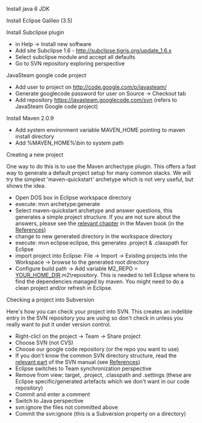 Install java 6 JDK

Install Eclipse Galileo (3.5)

Install Subclipse plugin
  * in Help -> Install new software
  * Add site Subclipse 1.6 - http://subclipse.tigris.org/update_1.6.x
  * Select subclipse module and accept all defaults
  * Go to SVN repository exploring perspective

JavaSteam google code project
  * Add user to project on http://code.google.com/p/javasteam/
  * Generate googlecode password for user on Source -> Checkout tab
  * Add repository https://javasteam.googlecode.com/svn (refers to JavaSteam Google code project)

Install Maven 2.0.9
  * Add system environment variable MAVEN\_HOME pointing to maven install directory
  * Add %MAVEN\_HOME%\bin to system path

Creating a new project

One way to do this is to use the Maven archectype plugin. This offers a fast way to generate a default project setup for many common stacks. We will try the simplest 'maven-quickstart' archetype which is not very useful, but shows the idea.

  * Open DOS box in Eclipse workspace directory
  * execute: mvn archetype:generate
  * Select maven-quickstart archetype and answer questions, this generates a simple project structure. If you are not sure about the answers, please see the [relevant chapter](http://www.sonatype.com/books/mvnex-book/reference/simple-project-sect-create-simple.html) in the Maven book (in the [References](References.md))
  * change to new generated directory in the workspace directory
  * execute: mvn eclipse:eclipse, this generates .project & .classpath for Eclipse
  * import project into Eclipse: File -> Import -> Existing projects into the Workspace -> browse to the generated root directory
  * Configure build path -> Add variable M2\_REPO = [YOUR\_HOME\_DIR](YOUR_HOME_DIR.md)\.m2\repository. This is needed to tell Eclipse where to find the dependencies managed by maven. You might need to do a clean project and/or refresh in Eclipse.

Checking a project into Subversion

Here's how you can check your project into SVN. This creates an indelible entry in the SVN repository you are using so don't check in unless you really want to put it under version control.

  * Right-clicl on the project -> Team -> Share project
  * Choose SVN (not CVS)
  * Choose our google code repository (or the repo you want to use)
  * If you don't know the common SVN directory structure, read the [relevant part](http://www.germane-software.com/~ser/R_n_R/subversion.html#N61) of the SVN manual (see [References](References.md))
  * Eclipse switches to Team synchronization perspective
  * Remove from view: target, .project, .classpath and .settings (these are Eclipse specific/generated artefacts which we don't want in our code repository)
  * Commit and enter a comment
  * Switch to Java perspective
  * svn:ignore the files not committed above
  * Commit the svn:ignore (this is a Subversion property on a directory)
